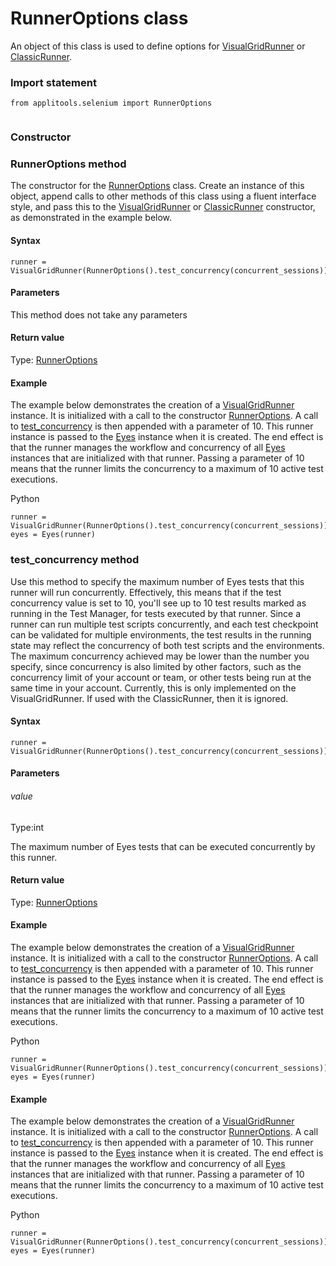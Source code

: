 # RunnerOptions class
An object of this class is used to define options for [VisualGridRunner](./visualgridrunner) or [ClassicRunner](./classicrunner).
 
 ### Import statement 
``` 
from applitools.selenium import RunnerOptions
 
 ``` 

### Constructor 
### RunnerOptions method
The constructor for the [RunnerOptions](./runneroptions) class.
Create an instance of this object, append calls to other methods of this class using a fluent interface style, and pass this to the [VisualGridRunner](./visualgridrunner) or [ClassicRunner](./classicrunner) constructor, as demonstrated in the example below.

#### Syntax 
 ``` 
runner = VisualGridRunner(RunnerOptions().test_concurrency(concurrent_sessions))   
 ``` 

 #### Parameters 
This method does not take any parameters 
 
 #### Return value 
Type: [RunnerOptions](./runneroptions)

 #### Example 
The example below demonstrates the creation of a [VisualGridRunner](./visualgridrunner-method) instance. It is initialized with a call to the constructor [RunnerOptions](./runneroptions-method). A call to [test\_concurrency](#testconcurrency-method) is then appended with a parameter of 10. This runner instance is passed to the [Eyes](./eyes) instance when it is created. The end effect is that the runner manages the workflow and concurrency of all [Eyes](./eyes) instances that are initialized with that runner. Passing a parameter of 10 means that the runner limits the concurrency to a maximum of 10 active test executions.

Python

    runner = VisualGridRunner(RunnerOptions().test_concurrency(concurrent_sessions))   
    eyes = Eyes(runner) 
### test_concurrency method
Use this method to specify the maximum number of Eyes tests that this runner will run concurrently.
Effectively, this means that if the test concurrency value is set to 10, you'll see up to 10 test results marked as running in the Test Manager, for tests executed by that runner. Since a runner can run multiple test scripts concurrently, and each test checkpoint can be validated for multiple environments, the test results in the running state may reflect the concurrency of both test scripts and the environments. The maximum concurrency achieved may be lower than the number you specify, since concurrency is also limited by other factors, such as the concurrency limit of your account or team, or other tests being run at the same time in your account. Currently, this is only implemented on the VisualGridRunner. If used with the ClassicRunner, then it is ignored.

#### Syntax 
 ``` 
runner = VisualGridRunner(RunnerOptions().test_concurrency(concurrent_sessions))   
 ``` 

 #### Parameters 
 ###### value 
  
 Type:int 
  
 The maximum number of Eyes tests that can be executed concurrently by this runner. 
  
 #### Return value 
Type: [RunnerOptions](./runneroptions)

 #### Example 
The example below demonstrates the creation of a [VisualGridRunner](./visualgridrunner-method) instance. It is initialized with a call to the constructor [RunnerOptions](./runneroptions-method). A call to [test\_concurrency](#-method) is then appended with a parameter of 10. This runner instance is passed to the [Eyes](./eyes) instance when it is created. The end effect is that the runner manages the workflow and concurrency of all [Eyes](./eyes) instances that are initialized with that runner. Passing a parameter of 10 means that the runner limits the concurrency to a maximum of 10 active test executions.

Python

    runner = VisualGridRunner(RunnerOptions().test_concurrency(concurrent_sessions))   
    eyes = Eyes(runner)

 #### Example 
The example below demonstrates the creation of a [VisualGridRunner](./visualgridrunner-method) instance. It is initialized with a call to the constructor [RunnerOptions](#-method). A call to [test\_concurrency](../classes-gen/class_runneroptions/#testconcurrency-method) is then appended with a parameter of 10. This runner instance is passed to the [Eyes](./eyes) instance when it is created. The end effect is that the runner manages the workflow and concurrency of all [Eyes](./eyes) instances that are initialized with that runner. Passing a parameter of 10 means that the runner limits the concurrency to a maximum of 10 active test executions.

Python

    runner = VisualGridRunner(RunnerOptions().test_concurrency(concurrent_sessions))   
    eyes = Eyes(runner)